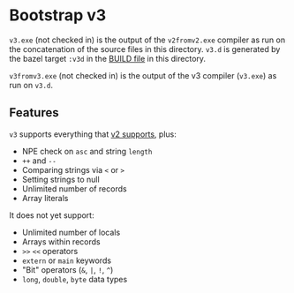 # Bootstrap v3

`v3.exe` (not checked in) is the output of the `v2fromv2.exe` compiler as run on the concatenation
of the source files in this directory. `v3.d` is generated by the bazel
target `:v3d` in the [BUILD file](BUILD) in this directory.

`v3fromv3.exe` (not checked in) is the output of the v3 compiler (`v3.exe`) as run
on `v3.d`.

## Features

`v3` supports everything that [v2 supports](../v2/README.md#features), plus:
   * NPE check on `asc` and string `length`
   * `++` and `--`
   * Comparing strings via `<` or `>`
   * Setting strings to null
   * Unlimited number of records
   * Array literals

It does not yet support:
   * Unlimited number of locals
   * Arrays within records
   * `>>` `<<` operators
   * `extern` or `main` keywords
   * "Bit" operators (`&`, `|`, `!`, `^`)
   * `long`, `double`, `byte` data types
